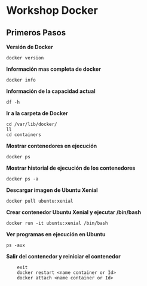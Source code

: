 # Workshop Docker 

## Primeros Pasos

**Versión de Docker**

    docker version

**Información mas completa de docker**

    docker info
    
**Información de la capacidad actual**

    df -h
    
**Ir a la carpeta de Docker**

	cd /var/lib/docker/
	ll
	cd containers
	
**Mostrar contenedores en ejecución**

	docker ps
	
**Mostrar historial de ejecución de los contenedores**

	docker ps -a
	
**Descargar imagen de Ubuntu Xenial**

	docker pull ubuntu:xenial
	
**Crear contenedor Ubuntu Xenial y ejecutar /bin/bash**

	docker run -it ubuntu:xenial /bin/bash
	
**Ver programas en ejecución en Ubuntu**

	ps -aux
	
**Salir del contenedor y reiniciar el contenedor**

		exit
		docker restart <name container or Id>
		docker attach <name container or Id>

